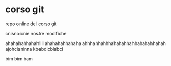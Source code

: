 # corso git

repo online del corso git

cnisnoicnie
nostre modifiche

ahahahahhahahllll
ahahahahhahaha
ahhhahhahhhahahahhahhahahahhahah
ajohcisninna
kbabdicblabci

bim bim bam